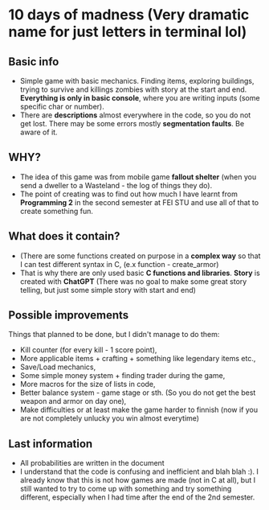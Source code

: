 # 10 days of madness  (Very dramatic name for just letters in terminal lol)

## Basic info
- Simple game with basic mechanics. Finding items, exploring buildings, trying to survive and killings zombies with story at the start and end. **Everything is only in basic console**, where you are writing inputs (some specific char or number).
- There are **descriptions** almost everywhere in the code, so you do not get lost. There may be some errors mostly **segmentation faults**. Be aware of it.

## WHY?

- The idea of this game was from mobile game **fallout shelter** (when you send a dweller to a Wasteland - the log of things they do).
- The point of creating was to find out how much I have learnt from **Programming 2** in the second semester at FEI STU and use all of that to create something fun.

## What does it contain?
- (There are some functions created on purpose in a **complex way** so that I can test different syntax in C, (e.x function - create_armor)
- That is why there are only used basic **C functions and libraries**. **Story** is created with **ChatGPT** (There was no goal to make some great story telling, but just some simple story with start and end)

## Possible improvements
Things that planned to be done, but I didn't manage to do them: 
- Kill counter (for every kill - 1 score point), 
- More applicable items + crafting + something like legendary items etc.,
- Save/Load mechanics, 
- Some simple money system + finding trader during the game, 
- More macros for the size of lists in code,
- Better balance system - game stage or sth. (So you do not get the best weapon and armor on day one),
- Make difficulties or at least make the game harder to finnish (now if you are not completely unlucky you win almost everytime)

## Last information
 - All probabilities are written in the document
 - I understand that the code is confusing and inefficient and blah blah :). I already know that this is not how games are made (not in C at all), but I still wanted to try to come up with something and try something different, especially when I had time after the end of the 2nd semester.
